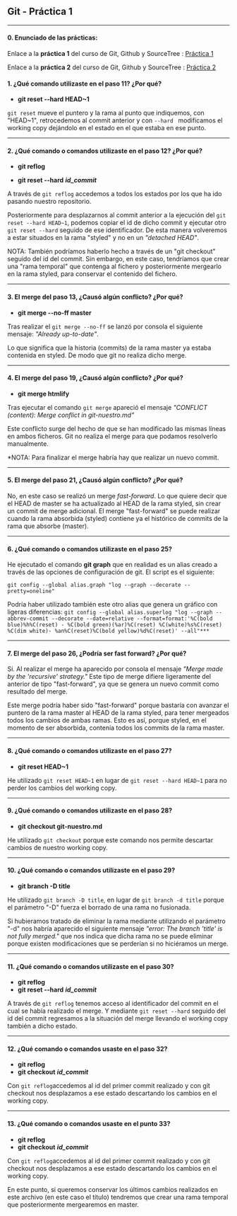 ## Git - Práctica 1
---
#### 0. Enunciado de las prácticas:
Enlace a la **práctica 1** del curso de Git, Github y SourceTree : [Práctica 1](https://github.com/agdwm/01_GIT_Entrega/blob/master/practica_1_curso_de_git_gitHub_y_sourcetree.pdf)

Enlace a la **práctica 2** del curso de Git, Github y SourceTree : [Práctica 2](https://github.com/agdwm/01_GIT_Entrega/blob/master/practica_2_curso_de_git_gitHub_y_sourcetree.pdf)

#### 1. ¿Qué comando utilizaste en el paso 11? ¿Por qué?
* **git reset --hard HEAD~1**

`git reset` mueve el puntero y la rama al punto que indiquemos, con "HEAD~1", retrocedemos al commit anterior y con `--hard ` modificamos el working copy dejándolo en el estado en el que estaba en ese punto.

***
#### 2. ¿Qué comando o comandos utilizaste en el paso 12? ¿Por qué?
* **git reflog**

* **git reset --hard** ***id_commit***

A través de `git reflog` accedemos a todos los estados por los que ha ido pasando nuestro repositorio.

Posteriormente para desplazarnos al commit anterior a la ejecución del `git reset --hard HEAD~1`, podemos copiar el id de dicho commit y ejecutar otro `git reset --hard` seguido de ese identificador. De esta manera volveremos a estar situados en la rama "styled" y no en un *"detached HEAD"*.

NOTA: También podríamos haberlo hecho a través de un "git checkout" seguido del id del commit. Sin embargo, en este caso, tendríamos que crear una "rama temporal" que contenga al fichero y posteriormente mergearlo en la rama styled, para conservar el contenido del fichero.

***
#### 3. El merge del paso 13, ¿Causó algún conflicto? ¿Por qué?
* **git merge --no-ff master**

Tras realizar el `git merge --no-ff` se lanzó por consola el siguiente mensaje: *"Already up-to-date"*.

Lo que significa que la historia (commits) de la rama master ya estaba contenida en styled. De modo que git no realiza dicho merge.

***
#### 4. El merge del paso 19, ¿Causó algún conflicto? ¿Por qué?
* **git merge htmlify**

Tras ejecutar el comando `git merge` apareció el mensaje *"CONFLICT (content): Merge conflict in git-nuestro.md"* 

Este conflicto surge del hecho de que se han modificado las mismas líneas en ambos ficheros. Git no realiza el merge para que podamos resolverlo manualmente.

*NOTA: Para finalizar el merge habría hay que realizar un nuevo commit.

***
#### 5. El merge del paso 21, ¿Causó algún conflicto? ¿Por qué?

No, en este caso se realizó un merge *fast-forward*. Lo que quiere decir que el HEAD de master se ha actualizado al HEAD de la rama styled, sin crear un commit de merge adicional. El merge "fast-forward" se puede realizar cuando la rama absorbida (styled) contiene ya el histórico de commits de la rama que absorbe (master). 

***
#### 6. ¿Qué comando o comandos utilizaste en el paso 25?
He ejecutado el comando **git graph** que en realidad es un alias creado a través de las opciones de configuración de git. El script es el siguiente:

`git config --global alias.graph "log --graph --decorate --pretty=oneline"`

Podría haber utilizado también este otro alias que genera un gráfico con ligeras diferencias: 
`git config --global alias.superlog "log --graph --abbrev-commit --decorate --date=relative --format=format:'%C(bold blue)%h%C(reset) - %C(bold green)(%ar)%C(reset) %C(white)%s%C(reset) %C(dim white)- %an%C(reset)%C(bold yellow)%d%C(reset)' --all"***`

***
#### 7. El merge del paso 26, ¿Podría ser fast forward? ¿Por qué?
Sí. Al realizar el merge ha aparecido por consola el mensaje *"Merge made by the 'recursive' strategy."*
Este tipo de merge difiere ligeramente del anterior de tipo "fast-forward", ya que se genera un nuevo commit como resultado del merge.

Este merge podría haber sido "fast-forward" porque bastaría con avanzar el puntero de la rama master al HEAD de la rama styled, para tener mergeados todos los cambios de ambas ramas. Esto es así, porque styled, en el momento de ser absorbida, contenía todos los commits de la rama master.

***
#### 8. ¿Qué comando o comandos utilizaste en el paso 27?
* **git reset HEAD~1**

He utilizado `git reset HEAD~1` en lugar de `git reset --hard HEAD~1` para no perder los cambios del working copy.

***
#### 9. ¿Qué comando o comandos utilizaste en el paso 28?
* **git checkout git-nuestro.md**

He utilizado `git checkout` porque este comando nos permite descartar cambios de nuestro working copy.

***
#### 10. ¿Qué comando o comandos utilizaste en el paso 29?
* **git branch -D title**

He utilizado `git branch -D title`, en lugar de `git branch -d title` porque el parámetro "-D" fuerza el borrado de una rama no fusionada.

Si hubieramos tratado de eliminar la rama mediante utilizando el parámetro "-d" nos habría aparecido el siguiente mensaje *"error: The branch 'title' is not fully merged."* que nos indica que dicha rama no se puede eliminar porque existen modificaciones que se perderían si no hiciéramos un merge. 

***
#### 11. ¿Qué comando o comandos utilizaste en el paso 30?
* **git reflog**
* **git reset --hard** ***id_commit***

A través de `git reflog` tenemos acceso al identificador del commit en el cual se había realizado el merge. Y mediante `git reset --hard` seguido del id del commit regresamos a la situación del merge llevando el working copy también a dicho estado. 

***
#### 12. ¿Qué comando o comandos usaste en el paso 32?
* **git reflog**
* **git checkout** ***id_commit***

Con `git reflog`accedemos al id del primer commit realizado y con git checkout nos desplazamos a ese estado descartando los cambios en el working copy.

***
#### 13. ¿Qué comando o comandos usaste en el punto 33?
* **git reflog**
* **git checkout** ***id_commit***

Con `git reflog`accedemos al id del primer commit realizado y con git checkout nos desplazamos a ese estado descartando los cambios en el working copy.

En este punto, si queremos conservar los últimos cambios realizados en este archivo (en este caso el título) tendremos que crear una rama temporal que posteriormente mergearemos en master.
